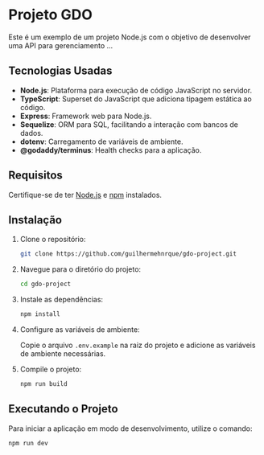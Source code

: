 # Projeto GDO

Este é um exemplo de um projeto Node.js com o objetivo de desenvolver uma API para gerenciamento ...

## Tecnologias Usadas

- **Node.js**: Plataforma para execução de código JavaScript no servidor.
- **TypeScript**: Superset do JavaScript que adiciona tipagem estática ao código.
- **Express**: Framework web para Node.js.
- **Sequelize**: ORM para SQL, facilitando a interação com bancos de dados.
- **dotenv**: Carregamento de variáveis de ambiente.
- **@godaddy/terminus**: Health checks para a aplicação.

## Requisitos

Certifique-se de ter [Node.js](https://nodejs.org/) e [npm](https://www.npmjs.com/) instalados.

## Instalação

1. Clone o repositório:

    ```bash
    git clone https://github.com/guilhermehnrque/gdo-project.git
    ```

2. Navegue para o diretório do projeto:

    ```bash
    cd gdo-project
    ```

3. Instale as dependências:

    ```bash
    npm install
    ```

4. Configure as variáveis de ambiente:

    Copie o arquivo `.env.example` na raiz do projeto e adicione as variáveis de ambiente necessárias.

5. Compile o projeto:

    ```bash
    npm run build
    ```

## Executando o Projeto

Para iniciar a aplicação em modo de desenvolvimento, utilize o comando:

```bash
npm run dev
